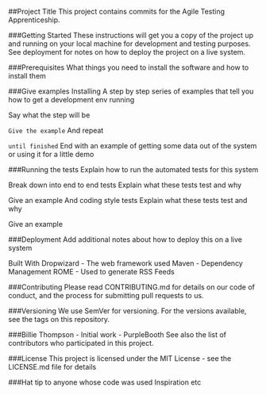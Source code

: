 ##Project Title
This project contains commits for the Agile Testing Apprenticeship. 

###Getting Started
These instructions will get you a copy of the project up and running on your local machine for development and testing purposes. See deployment for notes on how to deploy the project on a live system.

###Prerequisites
What things you need to install the software and how to install them

###Give examples
Installing
A step by step series of examples that tell you how to get a development env running

Say what the step will be

`Give the example`
And repeat

`until finished`
End with an example of getting some data out of the system or using it for a little demo

###Running the tests
Explain how to run the automated tests for this system

Break down into end to end tests
Explain what these tests test and why

Give an example
And coding style tests
Explain what these tests test and why

Give an example

###Deployment
Add additional notes about how to deploy this on a live system

Built With
Dropwizard - The web framework used
Maven - Dependency Management
ROME - Used to generate RSS Feeds

###Contributing
Please read CONTRIBUTING.md for details on our code of conduct, and the process for submitting pull requests to us.

###Versioning
We use SemVer for versioning. For the versions available, see the tags on this repository.

###Billie Thompson - Initial work - PurpleBooth
See also the list of contributors who participated in this project.

###License
This project is licensed under the MIT License - see the LICENSE.md file for details

###Hat tip to anyone whose code was used
Inspiration
etc